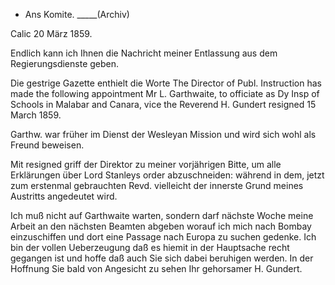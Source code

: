 + Ans Komite. _____(Archiv)

 Calic 20 März 1859.

Endlich kann ich Ihnen die Nachricht meiner Entlassung aus dem Regierungsdienste geben.

Die gestrige Gazette enthielt die Worte
The Director of Publ. Instruction has made the following appointment 
Mr L. Garthwaite, to officiate as Dy Insp of Schools in Malabar and Canara, vice the Reverend H. Gundert resigned 15 March 1859.

Garthw. war früher im Dienst der Wesleyan Mission und wird sich wohl als Freund beweisen.

Mit resigned griff der Direktor zu meiner vorjährigen Bitte, um alle Erklärungen über Lord Stanleys order abzuschneiden: während in dem, jetzt zum erstenmal gebrauchten Revd. vielleicht der innerste Grund meines Austritts angedeutet wird.

Ich muß nicht auf Garthwaite warten, sondern darf nächste Woche meine Arbeit an den nächsten Beamten abgeben worauf ich mich nach Bombay einzuschiffen und dort eine Passage nach Europa zu suchen gedenke. 
Ich bin der vollen Ueberzeugung daß es hiemit in der Hauptsache recht gegangen ist und hoffe daß auch Sie sich dabei beruhigen werden. 
In der Hoffnung Sie bald von Angesicht zu sehen
 Ihr gehorsamer
 H. Gundert.
